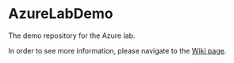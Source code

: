 # AzureLabDemo
The demo repository for the Azure lab.

In order to see more information, please navigate to the [Wiki page](https://github.com/joao3000/AzureLabDemo/wiki).
